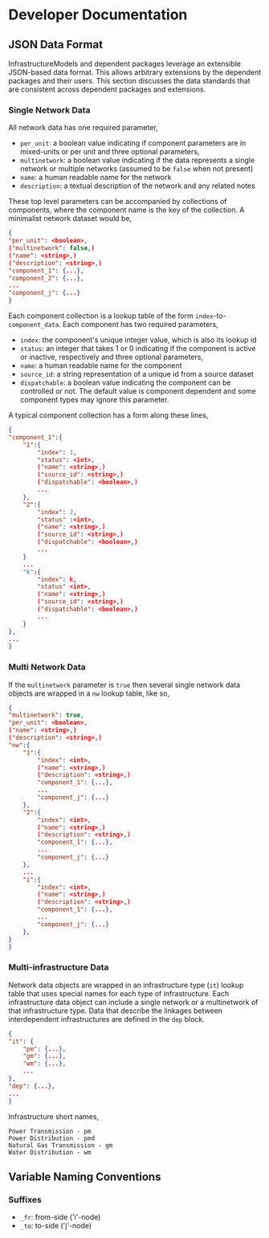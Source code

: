 # Developer Documentation

## JSON Data Format

InfrastructureModels and dependent packages leverage an extensible JSON-based data format.  This allows arbitrary extensions by the dependent packages and their users.  This section discusses the data standards that are consistent across dependent packages and extensions.

### Single Network Data

All network data has one required parameter,
* `per_unit`: a boolean value indicating if component parameters are in mixed-units or per unit
and three optional parameters,
* `multinetwork`: a boolean value indicating if the data represents a single network or multiple networks (assumed to be `false` when not present)
* `name`: a human readable name for the network
* `description`: a textual description of the network and any related notes

These top level parameters can be accompanied by collections of components, where the component name is the key of the collection.  A minimalist network dataset would be,

```json
{
"per_unit": <boolean>,
("multinetwork": false,)
("name": <string>,)
("description": <string>,)
"component_1": {...},
"component_2": {...},
...
"component_j": {...}
}
```


Each component collection is a lookup table of the form `index`-to-`component_data`.  Each component has two required parameters,
* `index`: the component's unique integer value, which is also its lookup id
* `status`: an integer that takes 1 or 0 indicating if the component is active or inactive, respectively
and three optional parameters,
* `name`: a human readable name for the component
* `source_id`: a string representation of a unique id from a source dataset
* `dispatchable`: a boolean value indicating the component can be controlled or not.  The default value is component dependent and some component types may ignore this parameter.

A typical component collection has a form along these lines,

```json
{
"component_1":{
    "1":{
        "index": 1,
        "status": <int>,
        ("name": <string>,)
        ("source_id": <string>,)
        ("dispatchable": <boolean>,)
        ...
    },
    "2":{
        "index": 2,
        "status" :<int>,
        ("name": <string>,)
        ("source_id": <string>,)
        ("dispatchable": <boolean>,)
        ...
    }
    ...
    "k":{
        "index": k,
        "status" <int>,
        ("name": <string>,)
        ("source_id": <string>,)
        ("dispatchable": <boolean>,)
        ...
    }
},
...
}
```


### Multi Network Data

If the `multinetwork` parameter is `true` then several single network data objects are wrapped in a `nw` lookup table, like so,

```json
{
"multinetwork": true,
"per_unit": <boolean>,
("name": <string>,)
("description": <string>,)
"nw":{
    "1":{
        "index": <int>,
        ("name": <string>,)
        ("description": <string>,)
        "component_1": {...},
        ...
        "component_j": {...}
    },
    "2":{
        "index": <int>,
        ("name": <string>,)
        ("description": <string>,)
        "component_1": {...},
        ...
        "component_j": {...}
    },
    ...
    "i":{
        "index": <int>,
        ("name": <string>,)
        ("description": <string>,)
        "component_1": {...},
        ...
        "component_j": {...}
    },
}
}
```

### Multi-infrastructure Data
Network data objects are wrapped in an infrastructure type (`it`) lookup table that uses special names for each type of infrastructure.
Each infrastructure data object can include a single network or a multinetwork of that infrastructure type.
Data that describe the linkages between interdependent infrastructures are defined in the `dep` block.

```json
{
"it": {
    "pm": {...},
    "gm": {...},
    "wm": {...},
    ...
},
"dep": {...},
...
}
```

Infrastructure short names,
```
Power Transmission - pm
Power Distribution - pmd
Natural Gas Transmission - gm
Water Distribution - wm
```

## Variable Naming Conventions

### Suffixes

- `_fr`: from-side ('i'-node)
- `_to`: to-side ('j'-node)
